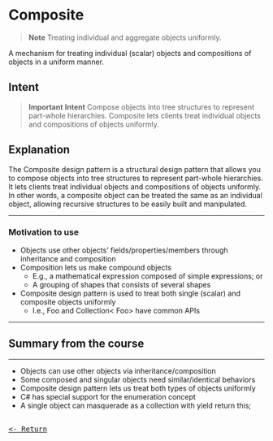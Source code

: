 # Composite

> **Note**
> Treating individual and aggregate objects uniformly.

A mechanism for treating individual (scalar) objects and compositions of objects in a uniform manner.

## Intent

> **Important**
> **Intent**
> Compose objects into tree structures to represent part-whole hierarchies. Composite lets clients treat individual objects and compositions of objects uniformly.

## Explanation

The Composite design pattern is a structural design pattern that allows you to compose objects into tree structures to represent part-whole hierarchies. It lets clients treat individual objects and compositions of objects uniformly. In other words, a composite object can be treated the same as an individual object, allowing recursive structures to be easily built and manipulated.

---

### Motivation to use

- Objects use other objects’ fields/properties/members through inheritance and composition
- Composition lets us make compound objects
  - E.g., a mathematical expression composed of simple expressions; or
  - A grouping of shapes that consists of several shapes
- Composite design pattern is used to treat both single (scalar) and composite objects uniformly
  - I.e., Foo and Collection< Foo> have common APIs

---

## Summary from the course

---

- Objects can use other objects via inheritance/composition
- Some composed and singular objects need similar/identical behaviors
- Composite design pattern lets us treat both types of objects uniformly
- C# has special support for the enumeration concept
- A single object can masquerade as a collection with yield return this;

[<kbd><br><- Return<br></kbd>](DesignPatterns.md)
